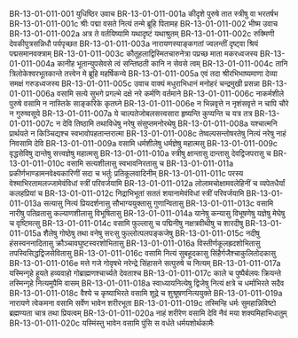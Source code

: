 BR-13-01-011-001	युधिष्ठिर उवाच
BR-13-01-011-001a	कीदृशे पुरुषे तात स्त्रीषु वा भरतर्षभ
BR-13-01-011-001c	श्रीः पद्मा वसते नित्यं तन्मे ब्रूहि पितामह
BR-13-01-011-002	भीष्म उवाच
BR-13-01-011-002a	अत्र ते वर्तयिष्यामि यथादृष्टं यथाश्रुतम्
BR-13-01-011-002c	रुक्मिणी देवकीपुत्रसन्निधौ पर्यपृच्छत
BR-13-01-011-003a	नारायणस्याङ्कगतां ज्वलन्तीं दृष्ट्वा श्रियं पद्मसमानवक्त्राम्
BR-13-01-011-003c	कौतूहलाद्विस्मितचारुनेत्रा पप्रच्छ माता मकरध्वजस्य
BR-13-01-011-004a	कानीह भूतान्युपसेवसे त्वं सन्तिष्ठती कानि न सेवसे त्वम्
BR-13-01-011-004c	तानि त्रिलोकेश्वरभूतकान्ते तत्त्वेन मे ब्रूहि महर्षिकन्ये
BR-13-01-011-005a	एवं तदा श्रीरभिभाष्यमाणा देव्या समक्षं गरुडध्वजस्य
BR-13-01-011-005c	उवाच वाक्यं मधुराभिधानं मनोहरं चन्द्रमुखी प्रसन्ना
BR-13-01-011-006a	वसामि सत्ये सुभगे प्रगल्भे दक्षे नरे कर्मणि वर्तमाने
BR-13-01-011-006c	नाकर्मशीले पुरुषे वसामि न नास्तिके साङ्करिके कृतघ्ने
BR-13-01-011-006e	न भिन्नवृत्ते न नृशंसवृत्ते न चापि चौरे न गुरुष्वसूये
BR-13-01-011-007a	ये चाल्पतेजोबलसत्त्वसारा हृष्यन्ति कुप्यन्ति च यत्र तत्र
BR-13-01-011-007c	न देवि तिष्ठामि तथाविधेषु नरेषु संसुप्तमनोरथेषु
BR-13-01-011-008a	यश्चात्मनि प्रार्थयते न किञ्चिद्यश्च स्वभावोपहतान्तरात्मा
BR-13-01-011-008c	तेष्वल्पसन्तोषरतेषु नित्यं नरेषु नाहं निवसामि देवि
BR-13-01-011-009a	वसामि धर्मशीलेषु धर्मज्ञेषु महात्मसु
BR-13-01-011-009c	वृद्धसेविषु दान्तेषु सत्त्वज्ञेषु महात्मसु
BR-13-01-011-010a	स्त्रीषु क्षान्तासु दान्तासु देवद्विजपरासु च
BR-13-01-011-010c	वसामि सत्यशीलासु स्वभावनिरतासु च
BR-13-01-011-011a	प्रकीर्णभाण्डामनवेक्ष्यकारिणीं सदा च भर्तुः प्रतिकूलवादिनीम्
BR-13-01-011-011c	परस्य वेश्माभिरतामलज्जामेवंविधां स्त्रीं परिवर्जयामि
BR-13-01-011-012a	लोलामचोक्षामवलेहिनीं च व्यपेतधैर्यां कलहप्रियां च
BR-13-01-011-012c	निद्राभिभूतां सततं शयानामेवंविधां स्त्रीं परिवर्जयामि
BR-13-01-011-013a	सत्यासु नित्यं प्रियदर्शनासु सौभाग्ययुक्तासु गुणान्वितासु
BR-13-01-011-013c	वसामि नारीषु पतिव्रतासु कल्याणशीलासु विभूषितासु
BR-13-01-011-014a	यानेषु कन्यासु विभूषणेषु यज्ञेषु मेघेषु च वृष्टिमत्सु
BR-13-01-011-014c	वसामि फुल्लासु च पद्मिनीषु नक्षत्रवीथीषु च शारदीषु
BR-13-01-011-015a	शैलेषु गोष्ठेषु तथा वनेषु सरःसु फुल्लोत्पलपङ्कजेषु
BR-13-01-011-015c	नदीषु हंसस्वननादितासु क्रौञ्चावघुष्टस्वरशोभितासु
BR-13-01-011-016a	विस्तीर्णकूलह्रदशोभितासु तपस्विसिद्धद्विजसेवितासु
BR-13-01-011-016c	वसामि नित्यं सुबहूदकासु सिंहैर्गजैश्चाकुलितोदकासु
BR-13-01-011-016e	मत्ते गजे गोवृषभे नरेन्द्रे सिंहासने सत्पुरुषे च नित्यम्
BR-13-01-011-017a	यस्मिन्गृहे हूयते हव्यवाहो गोब्राह्मणश्चार्च्यते देवताश्च
BR-13-01-011-017c	काले च पुष्पैर्बलयः क्रियन्ते तस्मिन्गृहे नित्यमुपैमि वासम्
BR-13-01-011-018a	स्वाध्यायनित्येषु द्विजेषु नित्यं क्षत्रे च धर्माभिरते सदैव
BR-13-01-011-018c	वैश्ये च कृष्याभिरते वसामि शूद्रे च शुश्रूषणनित्ययुक्ते
BR-13-01-011-019a	नारायणे त्वेकमना वसामि सर्वेण भावेन शरीरभूता
BR-13-01-011-019c	तस्मिन्हि धर्मः सुमहान्निविष्टो ब्रह्मण्यता चात्र तथा प्रियत्वम्
BR-13-01-011-020a	नाहं शरीरेण वसामि देवि नैवं मया शक्यमिहाभिधातुम्
BR-13-01-011-020c	यस्मिंस्तु भावेन वसामि पुंसि स वर्धते धर्मयशोर्थकामैः
